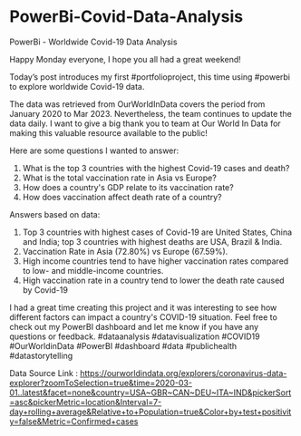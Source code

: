 # PowerBi-Covid-Data-Analysis

PowerBi - Worldwide Covid-19 Data Analysis

Happy Monday everyone, I hope you all had a great weekend!
 
Today’s post introduces my first #portfolioproject, this time using #powerbi to explore worldwide Covid-19 data. 

The data was retrieved from OurWorldInData covers the period from January 2020 to Mar 2023. Nevertheless, the team continues to update the data daily. I want to give a big thank you to team at Our World In Data for making this valuable resource available to the public! 

Here are some questions I wanted to answer: 
1.	What is the top 3 countries with the highest Covid-19 cases and death?
2.	What is the total vaccination rate in Asia vs Europe?
3.	How does a country's GDP relate to its vaccination rate?
4.	How does vaccination affect death rate of a country?


Answers based on data: 
1.	Top 3 countries with highest cases of Covid-19 are United States, China and India; top 3 countries with highest deaths are USA, Brazil & India.
2.	Vaccination Rate in Asia (72.80%) vs Europe (67.59%).
3.	High income countries tend to have higher vaccination rates compared to low- and middle-income countries. 
4.	High vaccination rate in a country tend to lower the death rate caused by Covid-19 


I had a great time creating this project and it was interesting to see how different factors can impact a country's COVID-19 situation.
Feel free to check out my PowerBI dashboard and let me know if you have any questions or feedback.
#dataanalysis #datavisualization #COVID19 #OurWorldinData #PowerBI #dashboard #data #publichealth #datastorytelling

Data Source Link : https://ourworldindata.org/explorers/coronavirus-data-explorer?zoomToSelection=true&time=2020-03-01..latest&facet=none&country=USA~GBR~CAN~DEU~ITA~IND&pickerSort=asc&pickerMetric=location&Interval=7-day+rolling+average&Relative+to+Population=true&Color+by+test+positivity=false&Metric=Confirmed+cases
